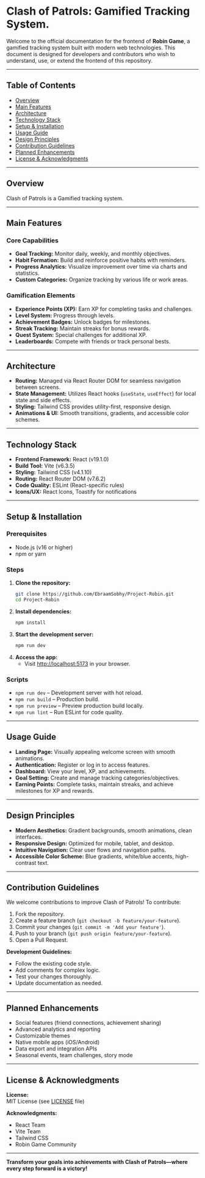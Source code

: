 # Clash of Patrols: Gamified Tracking System.

Welcome to the official documentation for the frontend of **Robin Game**, a gamified tracking system built with modern web technologies. This document is designed for developers and contributors who wish to understand, use, or extend the frontend of this repository.

---

## Table of Contents

- [Overview](#overview)
- [Main Features](#main-features)
- [Architecture](#architecture)
- [Technology Stack](#technology-stack)
- [Setup & Installation](#setup--installation)
- [Usage Guide](#usage-guide)
- [Design Principles](#design-principles)
- [Contribution Guidelines](#contribution-guidelines)
- [Planned Enhancements](#planned-enhancements)
- [License & Acknowledgments](#license--acknowledgments)

---

## Overview

Clash of Patrols is a Gamified tracking system.

---

## Main Features

### Core Capabilities

- **Goal Tracking:** Monitor daily, weekly, and monthly objectives.
- **Habit Formation:** Build and reinforce positive habits with reminders.
- **Progress Analytics:** Visualize improvement over time via charts and statistics.
- **Custom Categories:** Organize tracking by various life or work areas.

### Gamification Elements

- **Experience Points (XP):** Earn XP for completing tasks and challenges.
- **Level System:** Progress through levels.
- **Achievement Badges:** Unlock badges for milestones.
- **Streak Tracking:** Maintain streaks for bonus rewards.
- **Quest System:** Special challenges for additional XP.
- **Leaderboards:** Compete with friends or track personal bests.

---

## Architecture

- **Routing:** Managed via React Router DOM for seamless navigation between screens.
- **State Management:** Utilizes React hooks (`useState`, `useEffect`) for local state and side effects.
- **Styling:** Tailwind CSS provides utility-first, responsive design.
- **Animations & UI:** Smooth transitions, gradients, and accessible color schemes.

---

## Technology Stack

- **Frontend Framework:** React (v19.1.0)
- **Build Tool:** Vite (v6.3.5)
- **Styling:** Tailwind CSS (v4.1.10)
- **Routing:** React Router DOM (v7.6.2)
- **Code Quality:** ESLint (React-specific rules)
- **Icons/UX:** React Icons, Toastify for notifications

---

## Setup & Installation

### Prerequisites

- Node.js (v16 or higher)
- npm or yarn

### Steps

1. **Clone the repository:**
   ```bash
   git clone https://github.com/EbraamSobhy/Project-Robin.git
   cd Project-Robin
   ```
2. **Install dependencies:**
   ```bash
   npm install
   ```
3. **Start the development server:**
   ```bash
   npm run dev
   ```
4. **Access the app:**
   - Visit [http://localhost:5173](http://localhost:5173) in your browser.

### Scripts

- `npm run dev` – Development server with hot reload.
- `npm run build` – Production build.
- `npm run preview` – Preview production build locally.
- `npm run lint` – Run ESLint for code quality.

---

## Usage Guide

- **Landing Page:** Visually appealing welcome screen with smooth animations.
- **Authentication:** Register or log in to access features.
- **Dashboard:** View your level, XP, and achievements.
- **Goal Setting:** Create and manage tracking categories/objectives.
- **Earning Points:** Complete tasks, maintain streaks, and achieve milestones for XP and rewards.

---

## Design Principles

- **Modern Aesthetics:** Gradient backgrounds, smooth animations, clean interfaces.
- **Responsive Design:** Optimized for mobile, tablet, and desktop.
- **Intuitive Navigation:** Clear user flows and navigation paths.
- **Accessible Color Scheme:** Blue gradients, white/blue accents, high-contrast text.

---

## Contribution Guidelines

We welcome contributions to improve Clash of Patrols! To contribute:

1. Fork the repository.
2. Create a feature branch (`git checkout -b feature/your-feature`).
3. Commit your changes (`git commit -m 'Add your feature'`).
4. Push to your branch (`git push origin feature/your-feature`).
5. Open a Pull Request.

**Development Guidelines:**

- Follow the existing code style.
- Add comments for complex logic.
- Test your changes thoroughly.
- Update documentation as needed.

---

## Planned Enhancements

- Social features (friend connections, achievement sharing)
- Advanced analytics and reporting
- Customizable themes
- Native mobile apps (iOS/Android)
- Data export and integration APIs
- Seasonal events, team challenges, story mode

---

## License & Acknowledgments

**License:**  
MIT License (see [LICENSE](LICENSE) file)

**Acknowledgments:**  
- React Team  
- Vite Team  
- Tailwind CSS  
- Robin Game Community

---

**Transform your goals into achievements with Clash of Patrols—where every step forward is a victory!**
